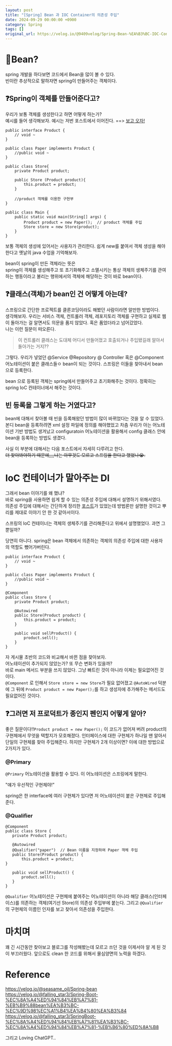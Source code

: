 ```yaml
---
layout: post
title: "[Spring] Bean 과 IOC Container의 의존성 주입"
date: 2024-09-29 00:00:00 +0900
category: Spring
tags: []
original_url: https://velog.io/@9409velog/Spring-Bean-%EA%B3%BC-IOC-Container%EC%9D%98-%EC%9D%98%EC%A1%B4%EC%84%B1-%EC%A3%BC%EC%9E%85
---
```


# 🤨Bean?

spring 개발을 하다보면 코드에서 Bean을 많이 볼 수 있다.  
빈이란 추상적으로 말하자면 spring이 만들어주는 객체이다.

## ❓Spring이 객체를 만들어준다고?

우리가 보통 객체를 생성한다고 하면 어떻게 하는가?  
예시를 들어 생각해보자. 예시는 저번 포스트에서 이어진다. ==> [보고 오자!](https://velog.io/@9409velog/java-DI-%EC%9D%98%EC%A1%B4%EC%84%B1-%EC%A3%BC%EC%9E%85-%EC%9D%B4%EC%A0%A0-%EC%95%8C%EA%B3%A0-%EA%B0%80%EC%9E%90)

```
public interface Product {
	// void ~
}
```

```
public class Paper implements Product {
	//public void ~
}
```

```
public class Store{
	private Product product;

    public Store (Product product){
    	this.product = product;
    }

    //product 객체를 이용한 구현부
}
```

```
public class Main {
    public static void main(String[] args) {
        Product product = new Paper();  // product 객체를 주입
        Store store = new Store(product);
    }
}
```

보통 객체의 생성에 있어서는 사용자가 관리한다. 쉽게 new를 붙여서 객체 생성을 해야한다고 옛날의 java 수업을 기억해보자.

bean이 spring이 만든 객체라는 뜻은  
spring이 객체를 생성해주고 또 초기화해주고 소멸시키는 통상 객체의 생체주기를 관여하는 행동이라고 불리는 행위에서의 객체에 해당하는 것이 바로 bean이다.

## ❓클래스(객체)가 bean인 건 어떻게 아는데?

스프링으로 간단한 프로젝트를 클론코딩이라도 해봤던 사람이라면 알만한 방법이다.  
생각해보자. 우리는 서비스 객체, 컨트롤러 객체, 레포지토리 객체를 구현하고 실제로 웹이 돌아가는 걸 알면서도 의문을 품지 않았다. 혹은 품었더라고 넘어갔었다.  
나는 이런 질문이 떠오른다.

> 이 컨트롤러 클래스는 도대체 어디서 만들어졌고 호출되거나 주입됐길래 알아서 돌아가는 거지??

그렇다. 우리가 넣었던 @Service @Repository @ Controller 혹은 @Component 어노테이션이 붙은 클래스들ㅇ bean이 되는 것이다. 스프링은 이들을 찾아내서 bean으로 등록한다.

bean 으로 등록된 객체는 spring에서 만들어주고 초기화해주는 것이다. 정확히는 spring IoC 컨테이너에서 해주는 것이다.

## 빈 등록을 그렇게 하는 거였다고?

bean에 대해서 찾아볼 때 빈을 등록해왔던 방법이 많이 바뀌었다는 것을 알 수 있었다.  
본디 bean을 등록하려면 xml 설정 파일에 정의를 해야했었고 차츰 우리가 아는 어노테이션 기반 방법도 생겨났고 configuratoin 어노테이션을 활용해서 config 클래스 안에 bean을 등록하는 방법도 생겼다.

사실 이 부분에 대해서는 다음 포스트에서 자세히 다루려고 한다.  
~~더 찾아봐야하기 때문에,,,,나는 아무것도 모르고 스프링을 한다고 했었나😭.~~

# IoC 컨테이너가 말아주는 DI

그래서 bean 이야기를 왜 했냐?  
바로 spring을 사용하면 쉽게 할 수 있는 의존성 주입에 대해서 설명하기 위해서였다. 의존성 주입에 대해서는 간단하게 정리한 [포스트](https://velog.io/@9409velog/Spring-cannot-invoke-%EB%A9%94%EC%84%9C%EB%93%9C%EC%9D%B4%EB%A6%84-because-service%EC%9D%B4%EB%A6%84-is-null)가 있었는데 방법론만 설명한 것이고 뿌리를 제대로 이야기 안 한 것 같아서이다.

스프링의 IoC 컨테이너는 객체의 생체주기를 관리해준다고 위에서 설명했었다. 과연 그뿐일까?

당연히 아니다. spring은 bean 객체에서 의존하는 객체의 의존성 주입에 대한 사용자의 역할도 뺐어가버린다.

```
public interface Product {
	// void ~
}
```

```
public class Paper implements Product {
	//public void ~
}
```

```
@Component
public class Store {
    private Product product;

    @Autowired
    public Store(Product product) {
        this.product = product;
    }

    public void sellProduct() {
        product.sell();
    }
}
```

자 게시물 초반의 코드와 비교해서 바뀐 점을 찾아보자.  
어노테이션이 추가되지 않았는가? 또 무슨 변화가 있을까?  
바로 main 메서드 부분을 쓰지 않았다. 그냥 빠트린 것이 아니라 이제는 필요없어진 것이다.  
`@Component` 로 인해서 `Store store = new Store`가 필요 없어졌고 `@AutoWired` 덕분에 그 뒤에 `Product product = new Paper();`를 하고 생성자에 추가해주는 메서드도 필요없어진 것이다.

## ❓그러면 저 프로덕트가 종인지 펜인지 어떻게 알아?

좋은 질문이다!!`Product product = new Paper();` 이 코드가 없어져 버려 product의 구현체에서 무엇을 택할지가 모호해졌다. 인터페이스에 대한 구현체가 하나일 땐 알아서 단일의 구현체를 찾아 주입해준다. 하지만 구현체가 2개 이상이면? 이에 대한 방법으로 2가지가 있다.

### @Primary

`@Primary` 어노테이션을 활용할 수 있다. 이 어노테이션은 스프링에게 말한다.

"얘가 우선적인 구현체야!"

spring은 한 interface에 여러 구현체가 있다면 저 어노테이션이 붙은 구현체로 주입해준다.

### @Qualifier

```
@Component
public class Store {
   private Product product;

   @Autowired
   @Qualifier("paper")  // Bean 이름을 지정하여 Paper 객체 주입
   public Store(Product product) {
       this.product = product;
}

   public void sellProduct() {
       product.sell();
   }
}
```

`@Qualifier` 어노테이션은 구현체에 붙여주는 어노테이션이 아니라 해당 클래스(인터페이스)를 의존하는 객체(여기선 Store)의 의존성 주입부에 붙는다. 그리고 `@Qualifier`의 구현체의 이름인 인자를 보고 찾아서 의존성을 주입한다.

# 마치며

꽤 긴 시간동안 찾아보고 블로그를 작성해봤는데 모르고 쓰던 것을 이제서야 알 게 된 것이 부끄러웠다. 앞으로도 clean 한 코드를 위해서 물심양면의 노력을 하겠다.

# Reference

<https://velog.io/@seasame_oil/Spring-bean>  
<https://velog.io/@falling_star3/Spring-Boot-%EC%8A%A4%ED%94%84%EB%A7%81-%EB%B9%88bean%EA%B3%BC-%EC%9D%98%EC%A1%B4%EA%B4%80%EA%B3%84>  
<https://velog.io/@falling_star3/SpringBoot-%EC%8A%A4%ED%94%84%EB%A7%81%EA%B3%BC-%EC%8A%A4%ED%94%84%EB%A7%81-%EB%B6%80%ED%8A%B8>

그리고 Loving ChatGPT..
